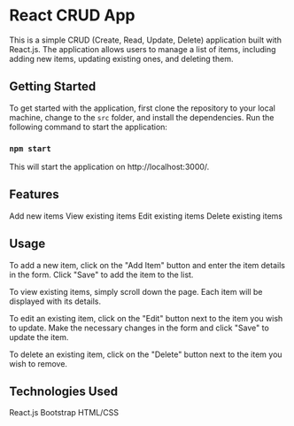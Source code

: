 # React CRUD App

This is a simple CRUD (Create, Read, Update, Delete) application built with React.js. The application allows users to manage a list of items, including adding new items, updating existing ones, and deleting them.

## Getting Started

To get started with the application, first clone the repository to your local machine, change to the `src` folder, and install the dependencies. Run the following command to start the application:

### `npm start`

This will start the application on http://localhost:3000/.

## Features

Add new items
View existing items
Edit existing items
Delete existing items

## Usage
To add a new item, click on the "Add Item" button and enter the item details in the form. Click "Save" to add the item to the list.

To view existing items, simply scroll down the page. Each item will be displayed with its details.

To edit an existing item, click on the "Edit" button next to the item you wish to update. Make the necessary changes in the form and click "Save" to update the item.

To delete an existing item, click on the "Delete" button next to the item you wish to remove.

## Technologies Used
React.js
Bootstrap
HTML/CSS